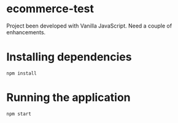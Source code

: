 # ecommerce-test
Project been developed with Vanilla JavaScript. Need a couple of enhancements.

# Installing dependencies

`npm install`

# Running the application
`npm start`
